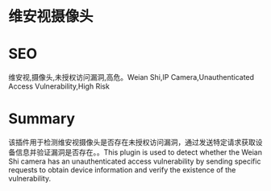 # 维安视摄像头
# SEO
维安视,摄像头,未授权访问漏洞,高危。Weian Shi,IP Camera,Unauthenticated Access Vulnerability,High Risk
# Summary
该插件用于检测维安视摄像头是否存在未授权访问漏洞，通过发送特定请求获取设备信息并验证漏洞是否存在。。This plugin is used to detect whether the Weian Shi camera has an unauthenticated access vulnerability by sending specific requests to obtain device information and verify the existence of the vulnerability.
